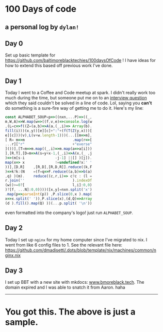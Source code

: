 # 100 Days of code
a personal log by `dylan!`
---

## Day 0

Set up basic template for https://github.com/baltimoreblacktechies/100daysOfCode !
I have ideas for how to extend this based off previous work I've done.

## Day 1

Today I went to a Coffee and Code meetup at spark. I didn't really work too
much during the time, but someone put me on to an [interview question](https://gitlab.com/enlighten-challenge/alphabet-soup) which
they said couldn't be solved in a line of code. Lol, saying you **can't** do
something is a sure-fire way of getting me to do it. Here's my line:

```js
const ALPHABET_SOUP=p=>((nxn,...P)=>((_,
m,W,A)=>W.map(w=>((f,v,e)=>console.log(w
,(L=c=>f((Z=(a,b)=>A(a,(_,i)=> Array(b).
fill(i)))(x,y))[e][c]+":"+(f(T(Z(y,x)))[
e][c]))(v),L(v+w.length-1)))(...[[m=>m],
[ R= m=>m                      .map(r=>[
...r]["r"                      +"everse"
]())],[T=m=>m.map((_,i)=>m.map(a=>a[i]))
],[R,T],[D=m=>A(s=y+x-1,(_,i)=>A(x,(_ ,j
)=>(m[s-i              -j-1] ||[] )[j]).
map(x=> x              !=undefined?x:' '
))],[D,R]    ,[R,D],[R,D,R]].reduce((k,F
)=>k?k:(N    =(f=q=>F.reduce((a,b)=>b(a)
,q) )(m).    reduce((c,r,i)=> c?c : (l =
r.join(''                      ).indexOf
(w))>=0?[                      l,i]:0,0)
)?[f, ...N]:0,0))))([x,y]=nxn.split('x')
.map(p=>parseInt(p)) ,P.slice(0,x ).map(
x=>x.split(' ')),P.slice(x),(d,Q)=>Array
(d ).fill().map(Q) ))(...p.split( '\n'))
```

even formatted into the company's logo! just run `ALPHABET_SOUP`.

## Day 2

Today I set up `nginx` for my home computer since I've migrated to nix.
I went from like 6 config files to 1. See the relevant file here:
https://github.com/dmadisetti/.dots/blob/template/nix/machines/common/nginx.nix

## Day 3

I set up BBT with a new site with mkdocs: www.bmoreblack.tech. The domain
expired and I was able to snatch it from Aaron. haha

---

# You got this. The above is just a sample.
